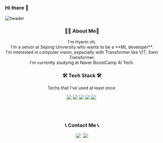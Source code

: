 ### Hi there 👋

<!--
**Hyerin-oh/Hyerin-oh** is a ✨ _special_ ✨ repository because its `README.md` (this file) appears on your GitHub profile.

Here are some ideas to get you started:

- 🔭 I’m currently working on ...
- 🌱 I’m currently learning ...
- 👯 I’m looking to collaborate on ...
- 🤔 I’m looking for help with ...
- 💬 Ask me about ...
- 📫 How to reach me: ...
- 😄 Pronouns: ...
- ⚡ Fun fact: ...
-->

![header](https://capsule-render.vercel.app/api?type=Waving&color=random&height=300&section=header&text=Oh!%20Hyerin&animation=twinkling&fontSize=90&fontAlignY=40)


<h3 align='center'> 🙋‍♀️ About Me🙋‍ </h3>
<p align='center'> I'm Hyerin oh.
<br> I'm a senior at Sejong University who wants to be a **ML developer**.
<br> I'm interested in computer vision, especially with Transformer like VIT, Swin Transformer.
<br> I'm currently studying at Naver BoostCamp AI Tech.
</p>
<p align='center'>

<h3 align='center'>🛠 Tech Stack 🛠</h3>

<p align='center' font-weight='bold'> Techs that I've used at least once.</p>
<p align='center'>
<img src="https://img.shields.io/badge/Python-3766AB?style=flat&logo=Python&logoColor=white">  
<img src="https://img.shields.io/badge/Pytorch-FF3232?style=flat&logo=Pytorch&logoColor=white"> 
<img src="https://img.shields.io/badge/Numpy-1E8449?style=flat&logo=Numpy&logoColor=white">
<img src="https://img.shields.io/badge/Pandas-FF8C0A?style=flat&logo=Pandas&logoColor=white">
<img src="https://img.shields.io/badge/C++-00599C?style=flat-square&logo=C%2B%2B&logoColor=white"/></a>&nbsp 
</p>
<br></br>

<h3 align="center">📞 Contact Me 📞</h3>
<p align="center">
  <a href="https://blahblahlab.tistory.com/"><img src="https://img.shields.io/badge/Tech%20Blog-11B48A?style=flat-square&logo=Vimeo&logoColor=white&link=https://blahblahlab.tistory.com/"/></a>&nbsp
  <a href="mailto:ohhyerin.oh@gmail.com"><img src="https://img.shields.io/badge/Gmail-d14836?style=flat-square&logo=Gmail&logoColor=white&link=kimhyein7110@gmail.com"/></a>
</p>


